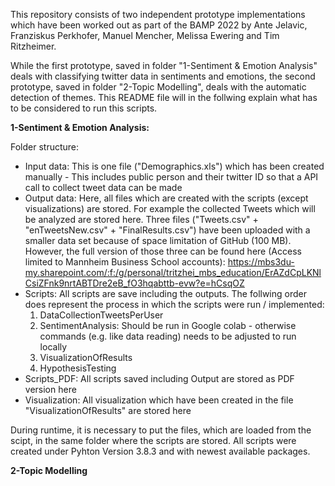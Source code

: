 This repository consists of two independent prototype implementations which have been worked out as part of the BAMP 2022 by Ante Jelavic, Franziskus Perkhofer, Manuel Mencher, Melissa Ewering and Tim Ritzheimer.

While the first prototype, saved in folder "1-Sentiment & Emotion Analysis" deals with classifying twitter data in sentiments and emotions, the second prototype, saved in folder "2-Topic Modelling", deals with the automatic detection of themes. This README file will in the follwing explain what has to be considered to run this scripts.

**1-Sentiment & Emotion Analysis:**

Folder structure:
- Input data: This is one file ("Demographics.xls") which has been created manually - This includes public person and their twitter ID so that a API call to collect tweet data can be made
- Output data: Here, all files which are created with the scripts (except visualizations) are stored. For example the collected Tweets which will be analyzed are stored here. Three files ("Tweets.csv" + "enTweetsNew.csv" + "FinalResults.csv") have been uploaded with a smaller data set because of space limitation of GitHub (100 MB). However, the full version of those three can be found here (Access limited to Mannheim Business School accounts): https://mbs3du-my.sharepoint.com/:f:/g/personal/tritzhei_mbs_education/ErAZdCpLKNlCsiZFnk9nrtABTDre2eB_fO3hqabttb-evw?e=hCsqOZ 
- Scripts: All scripts are save including the outputs. The follwing order does represent the process in which the scripts were run / implemented:
    1. DataCollectionTweetsPerUser
    2. SentimentAnalysis: Should be run in Google colab - otherwise commands (e.g. like data reading) needs to be adjusted to run locally
    3. VisualizationOfResults
    4. HypothesisTesting
- Scripts_PDF: All scripts saved including Output are stored as PDF version here
- Visualization: All visualization which have been created in the file "VisualizationOfResults" are stored here

During runtime, it is necessary to put the files, which are loaded from the scipt, in the same folder where the scripts are stored. 
All scripts were created under Pyhton Version 3.8.3 and with newest available packages. 

**2-Topic Modelling**
